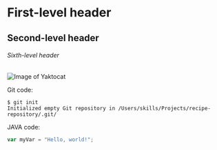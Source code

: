 # First-level header
## Second-level header

###### Sixth-level header

![Image of Yaktocat](https://octodex.github.com/images/yaktocat.png)

Git code:
```
$ git init
Initialized empty Git repository in /Users/skills/Projects/recipe-repository/.git/
```

JAVA code:
``` javascript
var myVar = "Hello, world!";
```
